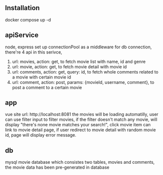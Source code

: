 ## Installation
docker compose up -d

## apiService
node, express
set up connectionPool as a middleware for db connection,
there're 4 api in this serivce,
1. url: movies, action: get, to fetch movie list with name, id and genre
2. url: movie, action: get, to fetch movie detail with movie id
3. url: comments, action: get, query: id, to fetch whole comments related to a movie with certain movie id
4. url: comment, action: post, params: {movieId, username, comment}, to post a comment to a certain movie

## app
vue
site url: http://localhost:8081
the movies will be loading automatilly, user can use filter input to filter movies,
if the filter doesn't match any movie, will display "there's none movie matches your search!",
click movie item can link to movie detail page, if user redirect to movie detail with random movie id, 
page will display error message.

## db
mysql
movie database which consistes two tables, movies and comments,
the movie data has been pre-generated in database